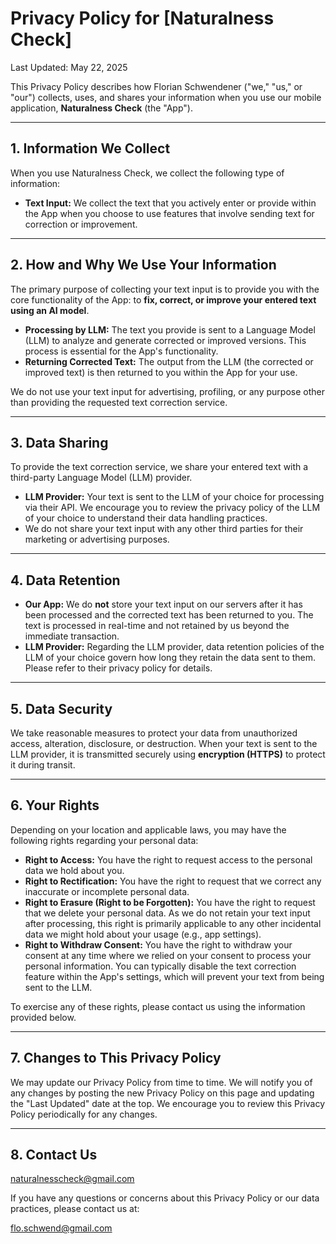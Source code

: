 # Privacy Policy for [Naturalness Check]

Last Updated: May 22, 2025

This Privacy Policy describes how Florian Schwendener ("we," "us," or "our") collects, uses, and shares your information when you use our mobile application, **Naturalness Check** (the "App").

---

## 1. Information We Collect

When you use Naturalness Check, we collect the following type of information:

* **Text Input:** We collect the text that you actively enter or provide within the App when you choose to use features that involve sending text for correction or improvement.

---

## 2. How and Why We Use Your Information

The primary purpose of collecting your text input is to provide you with the core functionality of the App: to **fix, correct, or improve your entered text using an AI model**.

* **Processing by LLM:** The text you provide is sent to a Language Model (LLM) to analyze and generate corrected or improved versions. This process is essential for the App's functionality.
* **Returning Corrected Text:** The output from the LLM (the corrected or improved text) is then returned to you within the App for your use.

We do not use your text input for advertising, profiling, or any purpose other than providing the requested text correction service.

---

## 3. Data Sharing

To provide the text correction service, we share your entered text with a third-party Language Model (LLM) provider.

* **LLM Provider:** Your text is sent to the LLM of your choice for processing via their API. We encourage you to review the privacy policy of the LLM of your choice to understand their data handling practices.
* We do not share your text input with any other third parties for their marketing or advertising purposes.

---

## 4. Data Retention

* **Our App:** We do **not** store your text input on our servers after it has been processed and the corrected text has been returned to you. The text is processed in real-time and not retained by us beyond the immediate transaction.
* **LLM Provider:** Regarding the LLM provider, data retention policies of the LLM of your choice govern how long they retain the data sent to them. Please refer to their privacy policy for details.

---

## 5. Data Security

We take reasonable measures to protect your data from unauthorized access, alteration, disclosure, or destruction. When your text is sent to the LLM provider, it is transmitted securely using **encryption (HTTPS)** to protect it during transit.

---

## 6. Your Rights

Depending on your location and applicable laws, you may have the following rights regarding your personal data:

* **Right to Access:** You have the right to request access to the personal data we hold about you.
* **Right to Rectification:** You have the right to request that we correct any inaccurate or incomplete personal data.
* **Right to Erasure (Right to be Forgotten):** You have the right to request that we delete your personal data. As we do not retain your text input after processing, this right is primarily applicable to any other incidental data we might hold about your usage (e.g., app settings).
* **Right to Withdraw Consent:** You have the right to withdraw your consent at any time where we relied on your consent to process your personal information. You can typically disable the text correction feature within the App's settings, which will prevent your text from being sent to the LLM.

To exercise any of these rights, please contact us using the information provided below.

---

## 7. Changes to This Privacy Policy

We may update our Privacy Policy from time to time. We will notify you of any changes by posting the new Privacy Policy on this page and updating the "Last Updated" date at the top. We encourage you to review this Privacy Policy periodically for any changes.

---

## 8. Contact Us
naturalnesscheck@gmail.com

If you have any questions or concerns about this Privacy Policy or our data practices, please contact us at:

flo.schwend@gmail.com
